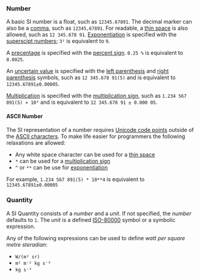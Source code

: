 
### Number

A basic SI number is a float, such as `12345.67891`. The decimal marker can also be a [comma](), such as `12345,67891`.  For readable, a [thin space]() is also allowed, such as `12 345.678 91`. [Exponentiation](https://en.wikipedia.org/wiki/Exponentiation) is specified with the [superscipt numbers](); `3²` is equivalent to `9`.


A [precentage](https://en.wikipedia.org/wiki/Percentage) is specified with the [percent sign]().  `0.25 %` is equivalent to `0.0025`.

An [uncertain value](uncertainty) is specified with the [left parenthesis]() and [right parenthesis]() symbols, such as `12 345.678 91(5)` and is equivalent to `12345.67891±0.00005`.

[Multiplication](https://en.wikipedia.org/wiki/Multiplication) is specified with the [multiplication sign](http://graphemica.com/%C3%97), such as `1.234 567 891(5) × 10⁴` and is equivalent to `12 345.678 91 ± 0.000 05`.

#### ASCII Number

The SI representation of a number requires [Unicode code points](http://www.joelonsoftware.com/articles/Unicode.html) outside of the [ASCII characters](https://en.wikipedia.org/wiki/ASCII).  To make life easier for programmers the following relaxations are allowed:

* Any white space character can be used for a [thin space]()
* `*` can be used for a [multiplication sign]()
* `^` or `**` can be use for [exponentiation](https://en.wikipedia.org/wiki/Exponentiation)

For example, `1.234 567 891(5) * 10**4` is equivalent to `12345.67891±0.00005`

### Quantity

A SI Quantity consists of a *number* and a *unit*.  If not specified, the *number* defaults to `1`.  The *unit* is a defined [ISO-80000](https://en.wikipedia.org/wiki/ISO/IEC_80000) symbol or a symbolic expression.  

Any of the following expressions can be used to define *watt per square metre steradian*:

* `W/(m² sr)`
* `m² m⁻² kg s⁻³`
* `kg s⁻³`

